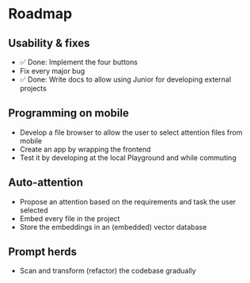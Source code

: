 # Roadmap
## Usability & fixes
- ✅ Done: Implement the four buttons
- Fix every major bug
- ✅ Done: Write docs to allow using Junior for developing external projects

## Programming on mobile
- Develop a file browser to allow the user to select attention files from mobile
- Create an app by wrapping the frontend
- Test it by developing at the local Playground and while commuting

## Auto-attention
- Propose an attention based on the requirements and task the user selected
- Embed every file in the project
- Store the embeddings in an (embedded) vector database

## Prompt herds
- Scan and transform (refactor) the codebase gradually
